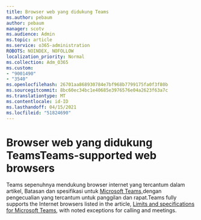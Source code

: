 ```yaml
---
title: Browser web yang didukung Teams
ms.author: pebaum
author: pebaum
manager: scotv
ms.audience: Admin
ms.topic: article
ms.service: o365-administration
ROBOTS: NOINDEX, NOFOLLOW
localization_priority: Normal
ms.collection: Adm_O365
ms.custom:
- "9001490"
- "3540"
ms.openlocfilehash: 26701aa868930784e7bf968b7799175fa0f3f80b
ms.sourcegitcommit: 8bc60ec34bc1e40685e3976576e04a2623f63a7c
ms.translationtype: MT
ms.contentlocale: id-ID
ms.lasthandoff: 04/15/2021
ms.locfileid: "51824690"
---
```

# <a name="teams-supported-web-browsers"></a><span data-ttu-id="03ff0-102">Browser web yang didukung Teams</span><span class="sxs-lookup"><span data-stu-id="03ff0-102">Teams-supported web browsers</span></span>

<span data-ttu-id="03ff0-103">Teams sepenuhnya mendukung browser internet yang tercantum dalam artikel, Batasan dan spesifikasi untuk [Microsoft Teams,](https://docs.microsoft.com/microsoftteams/limits-specifications-teams#browsers)dengan pengecualian yang tercantum untuk panggilan dan rapat.</span><span class="sxs-lookup"><span data-stu-id="03ff0-103">Teams fully supports the Internet browsers listed in the article, [Limits and specifications for Microsoft Teams](https://docs.microsoft.com/microsoftteams/limits-specifications-teams#browsers), with noted exceptions for calling and meetings.</span></span>